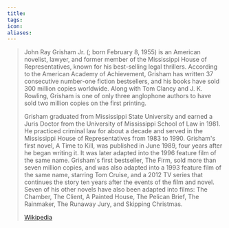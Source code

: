 ```yaml
---
title: 
tags: 
icon: 
aliases: 
---
```

> John Ray Grisham Jr. (; born February 8, 1955) is an American novelist, lawyer, and former member of the Mississippi House of Representatives, known for his best-selling legal thrillers. According to the American Academy of Achievement, Grisham has written 37 consecutive number-one fiction bestsellers, and his books have sold 300 million copies worldwide. Along with Tom Clancy and J. K. Rowling, Grisham is one of only three anglophone authors to have sold two million copies on the first printing.
>
> Grisham graduated from Mississippi State University and earned a Juris Doctor from the University of Mississippi School of Law in 1981. He practiced criminal law for about a decade and served in the Mississippi House of Representatives from 1983 to 1990. Grisham's first novel, A Time to Kill, was published in June 1989, four years after he began writing it. It was later adapted into the 1996 feature film of the same name. Grisham's first bestseller, The Firm, sold more than seven million copies, and was also adapted into a 1993 feature film of the same name, starring Tom Cruise, and a 2012 TV series that continues the story ten years after the events of the film and novel. Seven of his other novels have also been adapted into films: The Chamber, The Client, A Painted House, The Pelican Brief, The Rainmaker, The Runaway Jury, and Skipping Christmas.
>
> [Wikipedia](https://en.wikipedia.org/wiki/John%20Grisham)